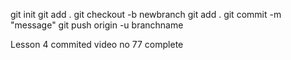 git init
git add . 
git checkout -b newbranch
git add .
git commit -m "message"
git push origin -u branchname

Lesson 4 commited
video no 77 complete

